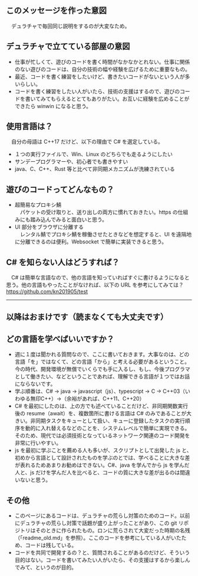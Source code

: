 ## このメッセージを作った意図
　デュラチャで毎回同じ説明をするのが大変なため。

## デュラチャで立てている部屋の意図
* 仕事が忙しくて、遊びのコードを書く時間がなかなかとれない。仕事に関係のない遊びのコードは、自分の技術の幅や経験を広げるために重要なもの。
* 最近、コードを書く練習をしたいけど、書きたいコードがないという人が多いらしい。
* コードを書く練習をしたい人がいたら、技術の支援はするので、遊びのコードを書いてみてもらえるととてもありがたい。お互いに経験を広めることができたら winwin になると思う。

## 使用言語は？
　自分の母語は C++17 だけど、以下の理由で C# を選定している。
* １つの実行ファイルで、Win、Linux のどちらでも走るようにしたい
* サンデープログラマーや、初心者でも書きやすい
* java、C、C++、Rust 等と比べて非同期メカニズムが洗練されている

## 遊びのコードってどんなもの？
* 超簡易なプロキシ鯖<br>
　パケットの受け取りと、送り出しの両方に慣れておきたい。https の仕組みにも踏み込んでみると面白いと思う。
* UI 部分をブラウザに分離する<BR>
　レンタル鯖でプロキシ鯖を稼働させたときなどを想定すると、UI を遠隔地に分離できるのは便利。Websocket で簡単に実装できると思う。

## C# を知らない人はどうすれば？
　C# は簡単な言語なので、他の言語を知っていればすぐに書けるようになると思う。他の言語もやったことがなければ、以下の URL を参考にしてみては？<br>
https://github.com/kn201905/test

---
## 以降はおまけです（読まなくても大丈夫です）

## どの言語を学べばいいですか？
* 週に１度は聞かれる質問なので、ここに書いておきます。大事なのは、どの言語「を」ではなくて、どの言語「から」と考える必要があるということ。今の時代、開発環境が無償でいくらでも手に入るし、もし、今後プログラマとして働きたい、などということであれば、理解できる言語が１つではお話にならないです。
* 学ぶ順番は、C# → java → javascript（js）、typescript → C → C++03（いわゆる無印C++）→（余裕があれば、C++11、C++20）
* C# を最初にしたのは、上の方でも述べていることだけど、非同期関数実行後の resume（await）を、複数箇所に書ける言語は C# のみであることが大きい。非同期タスクをキューとして扱い、キューに登録したタスクの実行順序を動的に入れ替えるなどのことを、システムレベルで簡単に実現できる。そのため、現代では必須技術となっているネットワーク関連のコード開発を非常に行いやすい。
* js を最初に学ぶことを薦める人も多いが、スクリプトとして出発した js と、初めから言語として設計されたものを学ぶのとでは、学べることに大きな差が表れるためあまりお勧めはできない。C#、java を学んでから js を学んだ人と、js だけを学んだ人を比べると、コードの質に大きな差が出るのは間違いないと思う。

## その他
* このページにあるコードは、デュラチャの荒らし対策のためのコード。以前にデュラチャの荒らし対策で話題が盛り上がったことがあり、この git リポジトリはそのときに作られたもの。ロンに荒らされて大変だった時期の名残（「readme_old.md」を参照）。ここのコードを参考にしている人がいたため、コードは残している。
* コードを共同で開発するの？と、質問されることがあるのだけど、そういう目的はない。コードを書いてみたい人がいたら、その支援はするから楽しんでみて、というのが目的。

